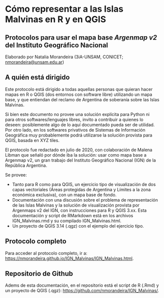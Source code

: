# Cómo representar a las Islas Malvinas en R y en QGIS
## Protocolos para usar el mapa base _Argenmap v2_ del Instituto Geográfico Nacional

Elaborado por Natalia Morandeira (3iA-UNSAM, CONICET; nmorandeira@unsam.edu.ar)

## A quién está dirigido
Este protocolo está dirigido a todas aquellas personas que quieran hacer mapas en R o QGIS (dos entornos con software libre) utilizando un mapa base, y que entiendan del reclamo de Argentina de soberanía sobre las Islas Malvinas.

Si bien este documento no provee una solución explícita para Python ni para otros softwares/lenguajes libres, invito a contribuir a quienes lo deseen: posiblemente algo de lo aquí documentado pueda ser de utilidad. Por otro lado, en los softwares privativos de Sistemas de Información Geográfica muy probablemente podrá utilizarse la solución provista para QGIS, basada en XYZ tiles.

El protocolo fue redactado en julio de 2020, con colaboración de Malena Libman que señaló por dónde iba la solución: usar como mapa base a Argenmap v2, un gran trabajo del Instituto Geográfico Nacional (IGN) de la República Argentina.

Se provee:
- Tanto para R como para QGIS, un ejercicio tipo de visualización de dos capas vectoriales (Áreas protegidas de Argentina y Límites a la zona económica exclusiva), con un mapa base de fondo.
- Documentación con una discusión sobre el problema de representación de las Islas Malvinas y la solución de visualización provista por Argenmaps v2 del IGN, con instrucciones para R y QGIS 3.xx. Esta documentación y script de RMarkdown está en los archivos IGN_Malvinas.rmd y su compilado IGN_Malvinas.html.
- Un proyecto de QGIS 3.14 (.qgz) con el ejemplo del ejercicio tipo.

## Protocolo completo
Para acceder al protocolo completo, ir a: <https://nmorandeira.github.io/IGN_Malvinas/IGN_Malvinas.html>.

## Repositorio de Github
Adems de esta documentación, en el repositorio está el script de R (.Rmd) y un proyecto de QGIS (.qgz): <https://github.com/nmorandeira/IGN_Malvinas/>.
